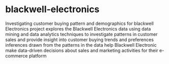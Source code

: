 # blackwell-electronics
Investigating customer buying pattern and demographics for blackwell Electronics
project explores the Blackwell Electronics data using data mining
and data analytics techniques to investigate patterns in customer sales
and provide insight into customer buying trends and preferences
inferences drawn from the patterns in the data help Blackwell
Electronic make data-driven decisions about sales and marketing
activities for their e-commerce platform
